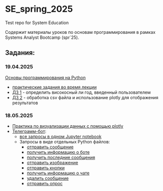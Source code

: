# SE_spring_2025
Test repo for System Education

Содержит материалы уроков по основам программирования в рамках Systems Analyst Bootcamp (spr`25).

## Задания:

### 19.04.2025
[Основы программирования на Python](./pythonBase/)
- [практические задания во время лекции](./pythonBase/theory_work.ipynb)
- [ДЗ 1](./pythonBase/leapYear.py) - определить високосный ли год, введенный пользователем
- [ДЗ 2](./pythonBase/RadarChart.ipynb) - обработка csv файла и использование plotly для отображения результатов

### 18.05.2025
- [Практика по визуализации данных с помощью plotly](./dataVis/tasks.ipynb)
- [Телеграмм-бот](./TG_bot/):
    - [все запросы в одном Jupyter notebook](./TG_bot/summary.ipynb)
    - Запросы в виде отдельных Python файлов:
        - [отправить сообщение](./TG_bot/testRequests/send_msg.py)
        - [получить информацию о боте]()
        - [получить последние сообщения]()
        - [отправить изображение]()
        - [отправить кнопки]()
        - [получить информацию о чате]()
        - [удалить сообщение]()
        - [отправить опрос]()
